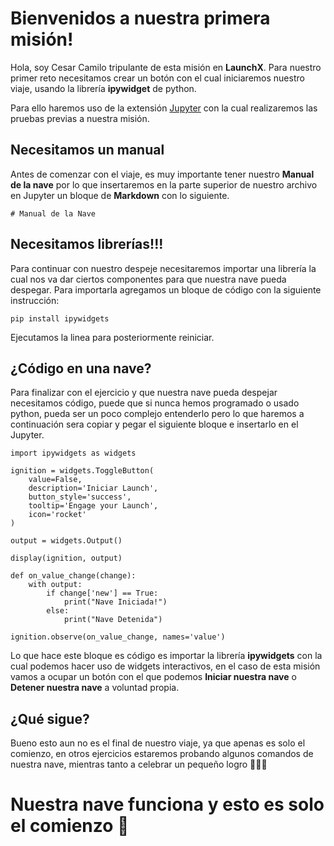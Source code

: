 # Bienvenidos a nuestra primera misión!

Hola, soy Cesar Camilo tripulante de esta misión en **LaunchX**. Para nuestro primer reto necesitamos crear un botón con el cual iniciaremos nuestro viaje, usando la librería **ipywidget** de python. 

Para ello haremos uso de la extensión  [Jupyter](https://marketplace.visualstudio.com/items?itemName=ms-toolsai.jupyter) con la cual realizaremos las pruebas previas a nuestra misión.


## Necesitamos un manual

Antes de comenzar con el viaje, es muy importante tener nuestro **Manual de la nave**  por lo que insertaremos en la parte superior de nuestro archivo en Jupyter un bloque de **Markdown** con lo siguiente.

<pre><code># Manual de la Nave</code></pre>


## Necesitamos librerías!!!

Para continuar con nuestro despeje necesitaremos importar una librería la cual nos va dar ciertos componentes para que nuestra nave pueda despegar.  Para importarla agregamos un bloque de código con la siguiente instrucción:

<pre><code>pip install ipywidgets
</code></pre>
Ejecutamos la linea para posteriormente reiniciar. 


## ¿Código en una nave?

Para finalizar con el ejercicio y que nuestra nave pueda despejar necesitamos código, puede que si nunca hemos programado o usado python, pueda ser un poco complejo entenderlo pero lo que haremos a continuación sera copiar y pegar el siguiente bloque e insertarlo en el Jupyter.

<pre><code>import ipywidgets as widgets

ignition = widgets.ToggleButton(
    value=False,
    description='Iniciar Launch',
    button_style='success',
    tooltip='Engage your Launch',
    icon='rocket'
)

output = widgets.Output()

display(ignition, output)

def on_value_change(change):
    with output:
        if change['new'] == True:
            print("Nave Iniciada!")
        else:   
            print("Nave Detenida")

ignition.observe(on_value_change, names='value')
</code></pre>

Lo que hace este bloque es código es importar la librería **ipywidgets** con la cual podemos hacer uso de widgets interactivos, en el caso de esta misión vamos a ocupar un botón con el que podemos **Iniciar nuestra nave** o **Detener nuestra nave** a voluntad propia. 

## ¿Qué sigue?

Bueno esto aun no es el final de nuestro viaje, ya que apenas es solo el comienzo, en otros ejercicios estaremos probando algunos comandos de nuestra nave, mientras tanto a celebrar un pequeño logro 👩🏼‍🚀 

# Nuestra nave funciona y esto es solo el comienzo 🚀

